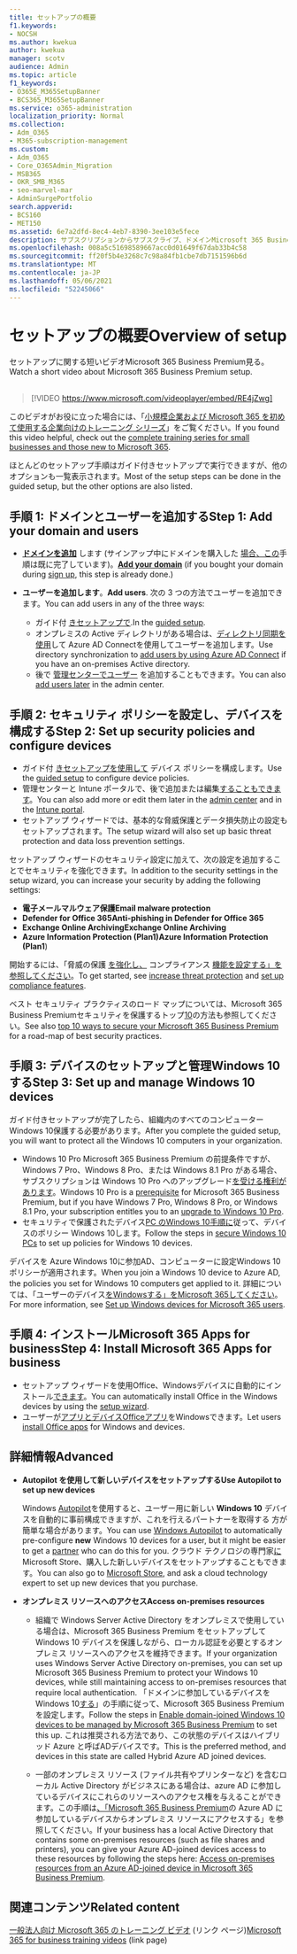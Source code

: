 ```yaml
---
title: セットアップの概要
f1.keywords:
- NOCSH
ms.author: kwekua
author: kwekua
manager: scotv
audience: Admin
ms.topic: article
f1_keywords:
- O365E_M365SetupBanner
- BCS365_M365SetupBanner
ms.service: o365-administration
localization_priority: Normal
ms.collection:
- Adm_O365
- M365-subscription-management
ms.custom:
- Adm_O365
- Core_O365Admin_Migration
- MSB365
- OKR_SMB_M365
- seo-marvel-mar
- AdminSurgePortfolio
search.appverid:
- BCS160
- MET150
ms.assetid: 6e7a2dfd-8ec4-4eb7-8390-3ee103e5fece
description: サブスクリプションからサブスクライブ、ドメインMicrosoft 365 Business Premium追加、セキュリティ ポリシーの設定など、ユーザーの設定手順について説明します。
ms.openlocfilehash: 008a5c51698589667acc0d01649f67dab33b4c58
ms.sourcegitcommit: ff20f5b4e3268c7c98a84fb1cbe7db7151596b6d
ms.translationtype: MT
ms.contentlocale: ja-JP
ms.lasthandoff: 05/06/2021
ms.locfileid: "52245066"
---
```

# <a name="overview-of-setup"></a><span data-ttu-id="9c776-103">セットアップの概要</span><span class="sxs-lookup"><span data-stu-id="9c776-103">Overview of setup</span></span>

<span data-ttu-id="9c776-104">セットアップに関する短いビデオMicrosoft 365 Business Premium見る。</span><span class="sxs-lookup"><span data-stu-id="9c776-104">Watch a short video about Microsoft 365 Business Premium setup.</span></span><br><br>

> [!VIDEO https://www.microsoft.com/videoplayer/embed/RE4jZwg] 

<span data-ttu-id="9c776-105">このビデオがお役に立った場合には、「[小規模企業および Microsoft 365 を初めて使用する企業向けのトレーニング シリーズ](../business-video/index.yml)」をご覧ください。</span><span class="sxs-lookup"><span data-stu-id="9c776-105">If you found this video helpful, check out the [complete training series for small businesses and those new to Microsoft 365](../business-video/index.yml).</span></span>

<span data-ttu-id="9c776-106">ほとんどのセットアップ手順はガイド付きセットアップで実行できますが、他のオプションも一覧表示されます。</span><span class="sxs-lookup"><span data-stu-id="9c776-106">Most of the setup steps can be done in the guided setup, but the other options are also listed.</span></span>

## <a name="step-1-add-your-domain-and-users"></a><span data-ttu-id="9c776-107">手順 1: ドメインとユーザーを追加する</span><span class="sxs-lookup"><span data-stu-id="9c776-107">Step 1: Add your domain and users</span></span>

   - <span data-ttu-id="9c776-108">**[ドメインを追加](set-up.md#add-your-domain-to-personalize-sign-in)** します (サインアップ中にドメインを購入した [場合、この](sign-up.md)手順は既に完了しています)。</span><span class="sxs-lookup"><span data-stu-id="9c776-108">**[Add your domain](set-up.md#add-your-domain-to-personalize-sign-in)** (if you bought your domain during [sign up](sign-up.md), this step is already done.)</span></span>

   - <span data-ttu-id="9c776-109">**ユーザーを追加します**。</span><span class="sxs-lookup"><span data-stu-id="9c776-109">**Add users**.</span></span> <span data-ttu-id="9c776-110">次の 3 つの方法でユーザーを追加できます。</span><span class="sxs-lookup"><span data-stu-id="9c776-110">You can add users in any of the three ways:</span></span>
        - <span data-ttu-id="9c776-111">ガイド付 [きセットアップで](set-up.md#add-users-in-the-wizard).</span><span class="sxs-lookup"><span data-stu-id="9c776-111">In the [guided setup](set-up.md#add-users-in-the-wizard).</span></span>
        - <span data-ttu-id="9c776-112">オンプレミスの Active ディレクトリがある場合は、[ディレクトリ同期を使用](../enterprise/set-up-directory-synchronization.md)して Azure AD Connectを使用してユーザーを追加します。</span><span class="sxs-lookup"><span data-stu-id="9c776-112">Use directory synchronization to [add users by using Azure AD Connect](../enterprise/set-up-directory-synchronization.md) if you have an on-premises Active directory.</span></span>
        - <span data-ttu-id="9c776-113">後で [管理センターでユーザー](../admin/add-users/add-users.md) を追加することもできます。</span><span class="sxs-lookup"><span data-stu-id="9c776-113">You can also [add users later](../admin/add-users/add-users.md) in the admin center.</span></span>
## <a name="step-2-set-up-security-policies-and-configure-devices"></a><span data-ttu-id="9c776-114">手順 2: セキュリティ ポリシーを設定し、デバイスを構成する</span><span class="sxs-lookup"><span data-stu-id="9c776-114">Step 2: Set up security policies and configure devices</span></span> 

  - <span data-ttu-id="9c776-115">ガイド付 [きセットアップを使用して](set-up.md#protect-your-organization) デバイス ポリシーを構成します。</span><span class="sxs-lookup"><span data-stu-id="9c776-115">Use the [guided setup](set-up.md#protect-your-organization) to configure device policies.</span></span> 
  - <span data-ttu-id="9c776-116">管理センターと Intune ポータルで、後で[](view-policies-and-devices.md)追加または編集[することもできます](/intune/tutorial-walkthrough-intune-portal)。</span><span class="sxs-lookup"><span data-stu-id="9c776-116">You can also add more or edit them later in the [admin center](view-policies-and-devices.md) and in the [Intune portal](/intune/tutorial-walkthrough-intune-portal).</span></span>
  - <span data-ttu-id="9c776-117">セットアップ ウィザードでは、基本的な脅威保護とデータ損失防止の設定もセットアップされます。</span><span class="sxs-lookup"><span data-stu-id="9c776-117">The setup wizard will also set up basic threat protection and data loss prevention settings.</span></span>
  
  <span data-ttu-id="9c776-118">セットアップ ウィザードのセキュリティ設定に加えて、次の設定を追加することでセキュリティを強化できます。</span><span class="sxs-lookup"><span data-stu-id="9c776-118">In addition to the security settings in the setup wizard, you can increase your security by adding the following settings:</span></span>

- <span data-ttu-id="9c776-119">**電子メールマルウェア保護**</span><span class="sxs-lookup"><span data-stu-id="9c776-119">**Email malware protection**</span></span>
- <span data-ttu-id="9c776-120">**Defender for Office 365**</span><span class="sxs-lookup"><span data-stu-id="9c776-120">**Anti-phishing in Defender for Office 365**</span></span>
- <span data-ttu-id="9c776-121">**Exchange Online Archiving**</span><span class="sxs-lookup"><span data-stu-id="9c776-121">**Exchange Online Archiving**</span></span>
- <span data-ttu-id="9c776-122">**Azure Information Protection (Plan1)**</span><span class="sxs-lookup"><span data-stu-id="9c776-122">**Azure Information Protection (Plan1**)</span></span>

<span data-ttu-id="9c776-123">開始するには、「脅威の保護 [を強化し、](increase-threat-protection.md) コンプライアンス [機能を設定する」を参照してください](set-up-compliance.md)。</span><span class="sxs-lookup"><span data-stu-id="9c776-123">To get started, see [increase threat protection](increase-threat-protection.md) and [set up compliance features](set-up-compliance.md).</span></span>

<span data-ttu-id="9c776-124">ベスト セキュリティ プラクティスのロード マップについては、Microsoft 365 Business Premiumセキュリティを保護するトップ[10](/office365/admin/security-and-compliance/secure-your-business-data)の方法も参照してください。</span><span class="sxs-lookup"><span data-stu-id="9c776-124">See also [top 10 ways to secure your Microsoft 365 Business Premium](/office365/admin/security-and-compliance/secure-your-business-data) for a road-map of best security practices.</span></span>

## <a name="step-3-set-up-and-manage-windows-10-devices"></a><span data-ttu-id="9c776-125">手順 3: デバイスのセットアップと管理Windows 10する</span><span class="sxs-lookup"><span data-stu-id="9c776-125">Step 3: Set up and manage Windows 10 devices</span></span>

<span data-ttu-id="9c776-126">ガイド付きセットアップが完了したら、組織内のすべてのコンピューター Windows 10保護する必要があります。</span><span class="sxs-lookup"><span data-stu-id="9c776-126">After you complete the guided setup, you will want to protect all the Windows 10 computers in your organization.</span></span>
  
- <span data-ttu-id="9c776-127">Windows 10 Pro Microsoft 365 Business Premium の前提条件[](pre-requisites-for-data-protection.md)ですが、Windows 7 Pro、Windows 8 Pro、または Windows 8.1 Pro がある場合、サブスクリプションは Windows 10 Pro へのアップグレード[を受ける権利があります](./upgrade-to-windows-pro-creators-update.md)。</span><span class="sxs-lookup"><span data-stu-id="9c776-127">Windows 10 Pro is a [prerequisite](pre-requisites-for-data-protection.md) for Microsoft 365 Business Premium, but if you have Windows 7 Pro, Windows 8 Pro, or Windows 8.1 Pro, your subscription entitles you to an [upgrade to  Windows 10 Pro](./upgrade-to-windows-pro-creators-update.md).</span></span>
- <span data-ttu-id="9c776-128">セキュリティで保護されたデバイス[PC のWindows 10手順に](secure-win-10-pcs.md)従って、デバイスのポリシー Windows 10します。</span><span class="sxs-lookup"><span data-stu-id="9c776-128">Follow the steps in [secure Windows 10 PCs](secure-win-10-pcs.md) to set up policies for Windows 10 devices.</span></span>

<span data-ttu-id="9c776-129">デバイスを Azure Windows 10に参加AD、コンピューターに設定Windows 10ポリシーが適用されます。</span><span class="sxs-lookup"><span data-stu-id="9c776-129">When you join a Windows 10 device to Azure AD, the policies you set for Windows 10 computers get applied to it.</span></span> <span data-ttu-id="9c776-130">詳細については、「ユーザーのデバイス[をWindowsする」をMicrosoft 365してください](set-up-windows-devices.md)。</span><span class="sxs-lookup"><span data-stu-id="9c776-130">For more information, see [Set up Windows devices for Microsoft 365 users](set-up-windows-devices.md).</span></span>

## <a name="step-4-install-microsoft-365-apps-for-business"></a><span data-ttu-id="9c776-131">手順 4: インストールMicrosoft 365 Apps for business</span><span class="sxs-lookup"><span data-stu-id="9c776-131">Step 4: Install Microsoft 365 Apps for business</span></span>
- <span data-ttu-id="9c776-132">セットアップ ウィザードを使用Office、Windowsデバイスに自動的にインストール[できます](set-up.md#deploy-office-365-client-apps)。</span><span class="sxs-lookup"><span data-stu-id="9c776-132">You can automatically install Office in the Windows devices by using the [setup wizard](set-up.md#deploy-office-365-client-apps).</span></span>
- <span data-ttu-id="9c776-133">ユーザーが[アプリとデバイスOfficeアプリ](/office365/admin/setup/install-applications)をWindowsできます。</span><span class="sxs-lookup"><span data-stu-id="9c776-133">Let users [install Office apps](/office365/admin/setup/install-applications) for Windows and devices.</span></span>
     
## <a name="advanced"></a><span data-ttu-id="9c776-134">詳細情報</span><span class="sxs-lookup"><span data-stu-id="9c776-134">Advanced</span></span>
- <span data-ttu-id="9c776-135">**Autopilot を使用して新しいデバイスをセットアップする**</span><span class="sxs-lookup"><span data-stu-id="9c776-135">**Use Autopilot to set up new devices**</span></span>
            
     <span data-ttu-id="9c776-136">Windows [Autopilot](add-autopilot-devices-and-profile.md)を使用すると、ユーザー用に新しい **Windows 10** デバイスを自動的に事前構成できますが、これを行えるパートナーを取得する [](https://www.microsoft.com/solution-providers/search)方が簡単な場合があります。</span><span class="sxs-lookup"><span data-stu-id="9c776-136">You can use [Windows Autopilot](add-autopilot-devices-and-profile.md) to automatically pre-configure **new** Windows 10 devices for a user, but it might be easier to get a [partner](https://www.microsoft.com/solution-providers/search) who can do this for you.</span></span> <span data-ttu-id="9c776-137">クラウド テクノロジの専門家[に](https://go.microsoft.com/fwlink/?linkid=874598)Microsoft Store、購入した新しいデバイスをセットアップすることもできます。</span><span class="sxs-lookup"><span data-stu-id="9c776-137">You can also go to [Microsoft Store](https://go.microsoft.com/fwlink/?linkid=874598), and ask a cloud technology expert to set up new devices that you purchase.</span></span>

- <span data-ttu-id="9c776-138">**オンプレミス リソースへのアクセス**</span><span class="sxs-lookup"><span data-stu-id="9c776-138">**Access on-premises resources**</span></span>

     - <span data-ttu-id="9c776-139">組織で Windows Server Active Directory をオンプレミスで使用している場合は、Microsoft 365 Business Premium をセットアップして Windows 10 デバイスを保護しながら、ローカル認証を必要とするオンプレミス リソースへのアクセスを維持できます。</span><span class="sxs-lookup"><span data-stu-id="9c776-139">If your organization uses Windows Server Active Directory on-premises, you can set up Microsoft 365 Business Premium to protect your Windows 10 devices, while still maintaining access to on-premises resources that require local authentication.</span></span> <span data-ttu-id="9c776-140">「ドメインに参加しているデバイスをWindows 10[する](manage-windows-devices.md)」の手順に従って、Microsoft 365 Business Premiumを設定します。</span><span class="sxs-lookup"><span data-stu-id="9c776-140">Follow the steps in [Enable domain-joined Windows 10 devices to be managed by Microsoft 365 Business Premium](manage-windows-devices.md) to set this up.</span></span> <span data-ttu-id="9c776-141">これは推奨される方法であり、この状態のデバイスはハイブリッド Azure と呼ばADデバイスです。</span><span class="sxs-lookup"><span data-stu-id="9c776-141">This is the preferred method, and devices in this state are called Hybrid Azure AD joined devices.</span></span>

    - <span data-ttu-id="9c776-142">一部のオンプレミス リソース (ファイル共有やプリンターなど) を含むローカル Active Directory がビジネスにある場合は、azure AD に参加しているデバイスにこれらのリソースへのアクセス権を与えることができます。この手順は[、「Microsoft 365 Business Premium](access-resources.md)の Azure AD に参加しているデバイスからオンプレミス リソースにアクセスする」を参照してください。</span><span class="sxs-lookup"><span data-stu-id="9c776-142">If your business has a local Active Directory that contains some on-premises resources (such as file shares and printers), you can give your Azure AD-joined devices access to these resources by following the steps here: [Access on-premises resources from an Azure AD-joined device in Microsoft 365 Business Premium](access-resources.md).</span></span>

## <a name="related-content"></a><span data-ttu-id="9c776-143">関連コンテンツ</span><span class="sxs-lookup"><span data-stu-id="9c776-143">Related content</span></span>

<span data-ttu-id="9c776-144">[一般法人向け Microsoft 365 のトレーニング ビデオ](../business-video/index.yml) (リンク ページ)</span><span class="sxs-lookup"><span data-stu-id="9c776-144">[Microsoft 365 for business training videos](../business-video/index.yml) (link page)</span></span>
